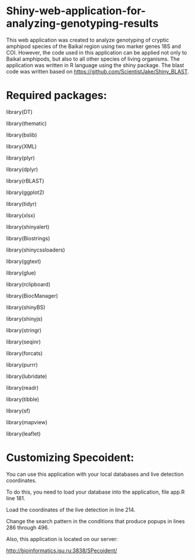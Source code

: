 # Shiny-web-application-for-analyzing-genotyping-results
This web application was created to analyze genotyping of cryptic amphipod species of the Baikal region using two marker genes 18S and COI. However, the code used in this application can be applied not only to Baikal amphipods, but also to all other species of living organisms. The application was written in R language using the shiny package. The blast code was written based on https://github.com/ScientistJake/Shiny_BLAST.
# Required packages:
library(DT) 

library(thematic)

library(bslib)

library(XML)

library(plyr)

library(dplyr)

library(rBLAST)

library(ggplot2)

library(tidyr)

library(xlsx)

library(shinyalert)

library(Biostrings)

library(shinycssloaders)

library(ggtext)

library(glue)

library(rclipboard)

library(BiocManager)

library(shinyBS)

library(shinyjs)

library(stringr)

library(seqinr)

library(forcats)

library(purrr)

library(lubridate)

library(readr)

library(tibble)

library(sf)

library(mapview)

library(leaflet)

# Customizing Specoident:

You can use this application with your local databases and live detection coordinates. 

To do this, you need to load your database into the application, file app.R line 181.

Load the coordinates of the live detection in line 214.

Change the search pattern in the conditions that produce popups in lines 286 through 496.

Also, this application is located on our server:

http://bioinformatics.isu.ru:3838/SPecoident/ 
